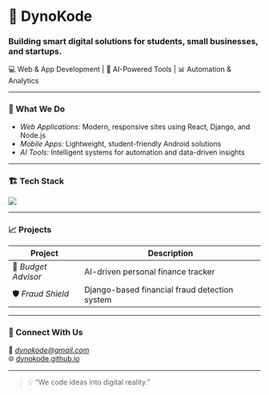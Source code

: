 # 🚀 DynoKode

### Building smart digital solutions for students, small businesses, and startups.

💻 Web & App Development | 🤖 AI-Powered Tools | 📊 Automation & Analytics  

---

### 🧠 What We Do
- *Web Applications:* Modern, responsive sites using React, Django, and Node.js  
- *Mobile Apps:* Lightweight, student-friendly Android solutions  
- *AI Tools:* Intelligent systems for automation and data-driven insights  

---

### 🏗 Tech Stack
<p>
  <img src="https://skillicons.dev/icons?i=react,nodejs,express,python,django,mongodb,git,github,java,dotNET" />
</p>

---

### 📈 Projects
| Project | Description |
|----------|--------------|
| 🧾 *Budget Advisor* | AI-driven personal finance tracker |
| 🛡 *Fraud Shield* | Django-based financial fraud detection system |

---

### 💬 Connect With Us
📧 *dynokode@gmail.com*  
🌐 [dynokode.github.io](https://dynokode.github.io)

---

> 💡 “We code ideas into digital reality.”
